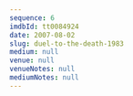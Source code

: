 ```yaml
---
sequence: 6
imdbId: tt0084924
date: 2007-08-02
slug: duel-to-the-death-1983
medium: null
venue: null
venueNotes: null
mediumNotes: null
---
```


